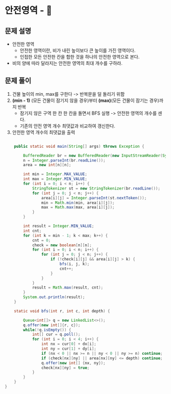 # 안전영역 - 🚫

## 문제 설명

- 안전한 영역
  - 안전한 영역이란, 비가 내린 높이보다 큰 높이를 가진 영역이다.
  - 인접한 모든 안전한 칸을 합한 것을 하나의 안전한 영역으로 본다.
- 비의 양에 따라 달라지는 안전한 영역의 최대 개수를 구하라.


## 문제 풀이
1. 건물 높이의 min, max를 구한다 -> 반복문을 덜 돌리기 위함
2. **(min - 1)** (모든 건물이 잠기지 않을 경우)부터 **(max)**(모든 건물이 잠기는 경우)까지 반복
   - 잠기지 않은 구역 한 칸 한 칸을 돌면서 BFS 실행 -> 안전한 영역의 개수를 센다.
   - 기존의 안전 영역 개수 최댓값과 비교하여 갱신한다.
3. 안전한 영역 개수의 최댓값을 출력
  ```java
  
      public static void main(String[] args) throws Exception {
  
          BufferedReader br = new BufferedReader(new InputStreamReader(System.in));
          n = Integer.parseInt(br.readLine());
          area = new int[n][n];
  
          int min = Integer.MAX_VALUE;
          int max = Integer.MIN_VALUE;
          for (int i = 0; i < n; i++) {
              StringTokenizer st = new StringTokenizer(br.readLine());
              for (int j = 0; j < n; j++) {
                  area[i][j] = Integer.parseInt(st.nextToken());
                  min = Math.min(min, area[i][j]);
                  max = Math.max(max, area[i][j]);
              }
          }
  
          int result = Integer.MIN_VALUE;
          int cnt;
          for (int k = min - 1; k < max; k++) {
              cnt = 0;
              check = new boolean[n][n];
              for (int i = 0; i < n; i++) {
                  for (int j = 0; j < n; j++) {
                      if (!check[i][j] && area[i][j] > k) {
                          bfs(i, j, k);
                          cnt++;
                      }
                  }
              }
              result = Math.max(result, cnt);
          }
          System.out.println(result);
      }
  
      static void bfs(int r, int c, int depth) {
  
          Queue<int[]> q = new LinkedList<>();
          q.offer(new int[]{r, c});
          while(!q.isEmpty()) {
              int[] cur = q.poll();
              for (int i = 0; i < 4; i++) {
                  int nx = cur[0] + dx[i];
                  int ny = cur[1] + dy[i];
                  if (nx < 0 || nx >= n || ny < 0 || ny >= n) continue;
                  if (check[nx][ny] || area[nx][ny] <= depth) continue;
                  q.offer(new int[] {nx, ny});
                  check[nx][ny] = true;
              }
          }
      }
  }
  ```
  
